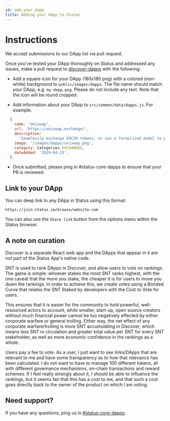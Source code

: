 ```yaml
---
id: add_your_dapp
title: Adding your DApp to Status
---
```


# Instructions

We accept submissions to our DApp list via pull request. 

Once you've tested your DApp thoroughly on Status and addressed any issues, make a pull request to [discover-dapps](https://github.com/status-im/discover-dapps) with the following:

- Add a square icon for your DApp (180x180 png) with a colored (non-white) background to `public/images/dapps`. The file name should match your DApp, e.g. `my-dapp.png`. Please do not include any text. Note that the icon will be round cropped.

- Add information about your DApp to `src/common/data/dapps.js`. For example:
```js
  {
    name: 'Uniswap',
    url: 'https://uniswap.exchange/',
    description:
      'Seamlessly exchange ERC20 tokens, or use a formalized model to pool liquidity reserves',
    image: '/images/dapps/uniswap.png',
    category: Categories.EXCHANGES,
    dateAdded: '2019-04-23',
  },
```
- Once submitted, please ping in #status-core-dapps to ensure that your PR is reviewed.

## Link to your DApp

You can deep link to any DApp in Status using this format:

```
https://join.status.im/browse/website.com
```

You can also use the `Share link` button from the options menu within the Status browser. 

## A note on curation

Discover is a separate React web app and the DApps that appear in it are not part of the Status App's native code.  

SNT is used to rank DApps in Discover, and allow users to vote on rankings. The game is simple: whoever stakes the most SNT ranks highest, with the one caveat that the more you stake, the cheaper it is for users to move you down the rankings. In order to achieve this, we create votes using a Bonded Curve that relates the SNT Staked by developers with the Cost to Vote for users.

This ensures that it is easier for the community to hold powerful, well-resourced actors to account, while smaller, start-up, open source creators without much financial power cannot be too negatively effected by either corporate warfare or general trolling. Either way, the net effect of any corporate warfare/trolling is more SNT accumulating in Discover, which means less SNT in circulation and greater total value per SNT for every SNT stakeholder, as well as more economic confidence in the rankings as a whole.

Users pay a fee to vote. As a user, I just want to see links/DApps that are relevant to me and have some transparency as to how that relevance has been calculated. I do not want to have to manage 100 different tokens, all with different governance mechanisms, on-chain transactions and reward schemes. If I feel really strongly about it, I should be able to influence the rankings, but it seems fair that this has a cost to me, and that such a cost goes directly back to the owner of the product on which I am voting.

## Need support?

If you have any questions, ping us in [#status-core-dapps](https://join.status.im/chat/public/status-core-dapps).
